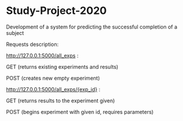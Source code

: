 # Study-Project-2020
Development of a system for predicting the successful completion of a subject

Requests description:

http://127.0.0.1:5000/all_exps : 

   GET  (returns existing experiments and results)

   POST (creates new empty experiment)

http://127.0.0.1:5000/all_exps/{exp_id} : 

   GET   (returns results to the experiment given)

   POST  (begins experiment with given id, requires parameters)
